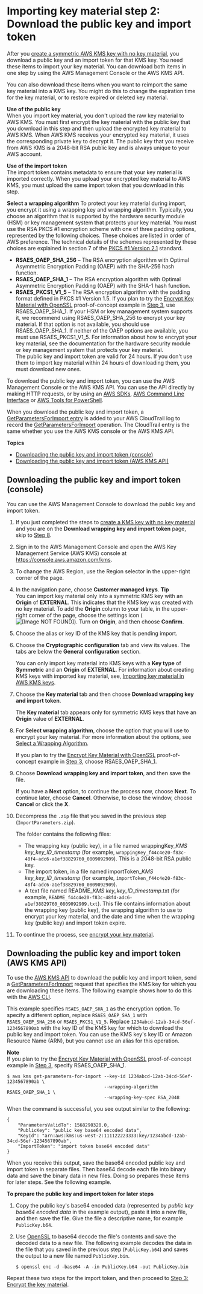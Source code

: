 # Importing key material step 2: Download the public key and import token<a name="importing-keys-get-public-key-and-token"></a>

After you [create a symmetric AWS KMS key with no key material](importing-keys-create-cmk.md), you download a public key and an import token for that KMS key\. You need these items to import your key material\. You can download both items in one step by using the AWS Management Console or the AWS KMS API\.

You can also download these items when you want to reimport the same key material into a KMS key\. You might do this to change the expiration time for the key material, or to restore expired or deleted key material\.

**Use of the public key**  
When you import key material, you don't upload the raw key material to AWS KMS\. You must first encrypt the key material with the public key that you download in this step and then upload the encrypted key material to AWS KMS\. When AWS KMS receives your encrypted key material, it uses the corresponding private key to decrypt it\. The public key that you receive from AWS KMS is a 2048\-bit RSA public key and is always unique to your AWS account\.

**Use of the import token**  
The import token contains metadata to ensure that your key material is imported correctly\. When you upload your encrypted key material to AWS KMS, you must upload the same import token that you download in this step\.

**Select a wrapping algorithm**  <a name="select-wrapping-algorithm"></a>
To protect your key material during import, you encrypt it using a wrapping key and wrapping algorithm\. Typically, you choose an algorithm that is supported by the hardware security module \(HSM\) or key management system that protects your key material\. You must use the RSA PKCS \#1 encryption scheme with one of three padding options, represented by the following choices\. These choices are listed in order of AWS preference\. The technical details of the schemes represented by these choices are explained in section 7 of the [PKCS \#1 Version 2\.1](https://tools.ietf.org/html/rfc3447) standard\.  
+ **RSAES\_OAEP\_SHA\_256** – The RSA encryption algorithm with Optimal Asymmetric Encryption Padding \(OAEP\) with the SHA\-256 hash function\.
+ **RSAES\_OAEP\_SHA\_1** – The RSA encryption algorithm with Optimal Asymmetric Encryption Padding \(OAEP\) with the SHA\-1 hash function\.
+ **RSAES\_PKCS1\_V1\_5** – The RSA encryption algorithm with the padding format defined in PKCS \#1 Version 1\.5\.
If you plan to try the [Encrypt Key Material with OpenSSL](importing-keys-encrypt-key-material.md#importing-keys-encrypt-key-material-openssl) proof\-of\-concept example in [Step 3](importing-keys-encrypt-key-material.md), use RSAES\_OAEP\_SHA\_1\.
If your HSM or key management system supports it, we recommend using RSAES\_OAEP\_SHA\_256 to encrypt your key material\. If that option is not available, you should use RSAES\_OAEP\_SHA\_1\. If neither of the OAEP options are available, you must use RSAES\_PKCS1\_V1\_5\. For information about how to encrypt your key material, see the documentation for the hardware security module or key management system that protects your key material\.  
The public key and import token are valid for 24 hours\. If you don't use them to import key material within 24 hours of downloading them, you must download new ones\.

To download the public key and import token, you can use the AWS Management Console or the AWS KMS API\. You can use the API directly by making HTTP requests, or by using an [AWS SDKs](https://aws.amazon.com/tools/#sdk), [AWS Command Line Interface](https://docs.aws.amazon.com/cli/latest/userguide/) or [AWS Tools for PowerShell](https://docs.aws.amazon.com/powershell/latest/userguide/)\.

When you download the public key and import token, a [GetParametersForImport entry](ct-getparametersforimport.md) is added to your AWS CloudTrail log to record the [GetParametersForImport](https://docs.aws.amazon.com/kms/latest/APIReference/API_GetParametersForImport.html) operation\. The CloudTrail entry is the same whether you use the AWS KMS console or the AWS KMS API\.

**Topics**
+ [Downloading the public key and import token \(console\)](#importing-keys-get-public-key-and-token-console)
+ [Downloading the public key and import token \(AWS KMS API\)](#importing-keys-get-public-key-and-token-api)

## Downloading the public key and import token \(console\)<a name="importing-keys-get-public-key-and-token-console"></a>

You can use the AWS Management Console to download the public key and import token\.

1. If you just completed the steps to [create a KMS key with no key material](importing-keys-create-cmk.md#importing-keys-create-cmk-console) and you are on the **Download wrapping key and import token** page, skip to [Step 8](#id-wrap-step)\.

1. Sign in to the AWS Management Console and open the AWS Key Management Service \(AWS KMS\) console at [https://console\.aws\.amazon\.com/kms](https://console.aws.amazon.com/kms)\.

1. To change the AWS Region, use the Region selector in the upper\-right corner of the page\.

1. In the navigation pane, choose **Customer managed keys**\.
**Tip**  
You can import key material only into a symmetric KMS key with an **Origin** of **EXTERNAL**\. This indicates that the KMS key was created with no key material\. To add the **Origin** column to your table, in the upper\-right corner of the page, choose the settings icon \(![\[Image NOT FOUND\]](http://docs.aws.amazon.com/kms/latest/developerguide/images/console-icon-settings-new.png)\)\. Turn on **Origin**, and then choose **Confirm**\.

1. Choose the alias or key ID of the KMS key that is pending import\.

1. Choose the **Cryptographic configuration** tab and view its values\. The tabs are below the **General configuration** section\.

   You can only import key material into KMS keys with a **Key type** of **Symmetric** and an **Origin** of **EXTERNAL**\. For information about creating KMS keys with imported key material, see, [Importing key material in AWS KMS keys](importing-keys.md)\.

1. Choose the **Key material** tab and then choose **Download wrapping key and import token**\. 

   The **Key material** tab appears only for symmetric KMS keys that have an **Origin** value of **EXTERNAL**\.

1. <a name="id-wrap-step"></a>For **Select wrapping algorithm**, choose the option that you will use to encrypt your key material\. For more information about the options, see [Select a Wrapping Algorithm](#select-wrapping-algorithm)\.

   If you plan to try the [ Encrypt Key Material with OpenSSL](importing-keys-encrypt-key-material.md#importing-keys-encrypt-key-material-openssl) proof\-of\-concept example in [Step 3](importing-keys-encrypt-key-material.md), choose RSAES\_OAEP\_SHA\_1\.

1. Choose **Download wrapping key and import token**, and then save the file\. 

   If you have a **Next** option, to continue the process now, choose **Next**\. To continue later, choose **Cancel**\. Otherwise, to close the window, choose **Cancel** or click the **X**\. 

1. Decompress the `.zip` file that you saved in the previous step \(`ImportParameters.zip`\)\.

   The folder contains the following files:
   + The wrapping key \(public key\), in a file named wrappingKey\_*KMS key\_key\_ID*\_*timestamp* \(for example, `wrappingKey_f44c4e20-f83c-48f4-adc6-a1ef38829760_0809092909`\)\. This is a 2048\-bit RSA public key\.
   + The import token, in a file named importToken\_*KMS key\_key\_ID*\_*timestamp* \(for example, `importToken_f44c4e20-f83c-48f4-adc6-a1ef38829760_0809092909`\)\.
   + A text file named README\_*KMS key\_key\_ID*\_*timestamp*\.txt \(for example, `README_f44c4e20-f83c-48f4-adc6-a1ef38829760_0809092909.txt`\)\. This file contains information about the wrapping key \(public key\), the wrapping algorithm to use to encrypt your key material, and the date and time when the wrapping key \(public key\) and import token expire\.

1. To continue the process, see [encrypt your key material](importing-keys-encrypt-key-material.md)\. 

## Downloading the public key and import token \(AWS KMS API\)<a name="importing-keys-get-public-key-and-token-api"></a>

To use the [AWS KMS API](https://docs.aws.amazon.com/kms/latest/APIReference/) to download the public key and import token, send a [GetParametersForImport](https://docs.aws.amazon.com/kms/latest/APIReference/API_GetParametersForImport.html) request that specifies the KMS key for which you are downloading these items\. The following example shows how to do this with the [AWS CLI](https://aws.amazon.com/cli/)\.

This example specifies `RSAES_OAEP_SHA_1` as the encryption option\. To specify a different option, replace `RSAES_OAEP_SHA_1` with `RSAES_OAEP_SHA_256` or `RSAES_PKCS1_V1_5`\. Replace `1234abcd-12ab-34cd-56ef-1234567890ab` with the key ID of the KMS key for which to download the public key and import token\. You can use the KMS key's key ID or Amazon Resource Name \(ARN\), but you cannot use an alias for this operation\.

**Note**  
If you plan to try the [Encrypt Key Material with OpenSSL](importing-keys-encrypt-key-material.md#importing-keys-encrypt-key-material-openssl) proof\-of\-concept example in [Step 3](importing-keys-encrypt-key-material.md), specify RSAES\_OAEP\_SHA\_1\.

```
$ aws kms get-parameters-for-import --key-id 1234abcd-12ab-34cd-56ef-1234567890ab \
                                    --wrapping-algorithm RSAES_OAEP_SHA_1 \
                                    --wrapping-key-spec RSA_2048
```

When the command is successful, you see output similar to the following:

```
{
    "ParametersValidTo": 1568290320.0,
    "PublicKey": "public key base64 encoded data",
    "KeyId": "arn:aws:kms:us-west-2:111122223333:key/1234abcd-12ab-34cd-56ef-1234567890ab",
    "ImportToken": "import token base64 encoded data"
}
```

When you receive this output, save the base64 encoded public key and import token in separate files\. Then base64 decode each file into binary data and save the binary data in new files\. Doing so prepares these items for later steps\. See the following example\.

**To prepare the public key and import token for later steps**

1. Copy the public key's base64 encoded data \(represented by *public key base64 encoded data* in the example output\), paste it into a new file, and then save the file\. Give the file a descriptive name, for example `PublicKey.b64`\.

1. Use [OpenSSL](https://openssl.org/) to base64 decode the file's contents and save the decoded data to a new file\. The following example decodes the data in the file that you saved in the previous step \(`PublicKey.b64`\) and saves the output to a new file named `PublicKey.bin`\.

   ```
   $ openssl enc -d -base64 -A -in PublicKey.b64 -out PublicKey.bin
   ```

Repeat these two steps for the import token, and then proceed to [Step 3: Encrypt the key material](importing-keys-encrypt-key-material.md)\.